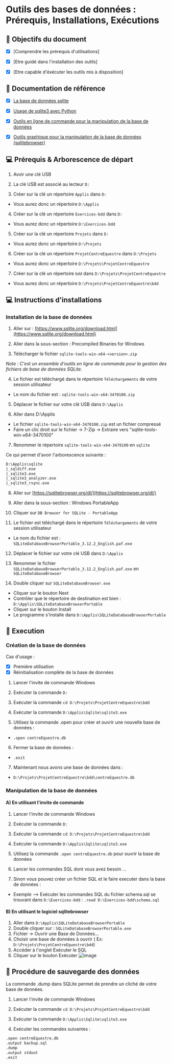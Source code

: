 Outils des bases de données : Prérequis, Installations, Exécutions
==================================================================


:dart: Objectifs du document
-----------

- [x] [Comprendre les prérequis d'utilisations]
- [x] [Etre guidé dans l'installation des outils]
- [x] [Etre capable d'éxécuter les outils mis à disposition]


:notebook: Documentation de référence 
-----------

- [x] [La base de données sqlite](https://www.sqlite.org)
- [x] [Usage de sqlite3 avec Python](https://docs.python.org/3/library/sqlite3.html)
- [x] [Outils en ligne de commande pour la manipulation de la base de données](https://www.sqlite.org/cli.html)
- [x] [Outils graphique pour la manipulation de la base de données (sqlitebrowser) ](https://sqlitebrowser.org)


:computer: Prérequis & Arborescence de départ 
-----------

1. Avoir une clé USB

2. La clé USB est associé au lecteur `D:`

3. Créer sur la clé un répertoire `Applis` dans `D:`
  - Vous aurez donc un répertoire `D:\Applis`
  
4. Créer sur la clé un répertoire `Exercices-bdd` dans `D:`
  - Vous aurez donc un répertoire `D:\Exercices-bdd`
  
5. Créer sur la clé un répertoire `Projets` dans `D:`
  - Vous aurez donc un répertoire `D:\Projets`
  
6. Créer sur la clé un répertoire `ProjetCentreEquestre` dans `D:\Projets`
  - Vous aurez donc un répertoire `D:\Projets\ProjetCentreEquestre`
  
7. Créer sur la clé un répertoire `bdd` dans `D:\Projets\ProjetCentreEquestre`
  - Vous aurez donc un répertoire `D:\Projets\ProjetCentreEquestre\bdd`


:computer: Instructions d'installations 
-----------

### Installation de la base de données

1. Aller sur : [https://www.sqlite.org/download.html](https://www.sqlite.org/download.html)

2. Aller dans la sous-section : Precompiled Binaries for Windows

3. Télécharger le fichier `sqlite-tools-win-x64-<version>.zip`

*Note : C'est un ensemble d'outils en ligne de commande pour la gestion des fichiers de base de données SQLite.*

4. Le fichier est téléchargé dans le répertoire `Téléchargements` de votre session utilisateur
  - Le nom du fichier est : `sqlite-tools-win-x64-3470100.zip`

5. Déplacer le fichier sur votre clé USB dans `D:\Applis`

6. Aller dans D:\Applis
  - Le fichier `sqlite-tools-win-x64-3470100.zip` est un fichier compressé
  - Faire un clic droit sur le fichier -> 7-Zip -> Extraire vers "sqlite-tools-win-x64-3470100\"
  
7. Renommer le répertoire `sqlite-tools-win-x64-3470100` en `sqlite`

Ce qui permet d'avoir l'arborescence suivante :

```txt
D:\Applis\sqlite
|_sqldiff.exe
|_sqlite3.exe
|_sqlite3_analyzer.exe
|_sqlite3_rsync.exe
```

8. Aller sur [https://sqlitebrowser.org/dl/](https://sqlitebrowser.org/dl/)

9. Aller dans la sous-section : Windows PortableApp

10. Cliquer sur `DB Browser for SQLite - PortableApp`

11. Le fichier est téléchargé dans le répertoire `Téléchargements` de votre session utilisateur
  - Le nom du fichier est : `SQLiteDatabaseBrowserPortable_3.12.2_English.paf.exe`

12. Déplacer le fichier sur votre clé USB dans `D:\Applis`

13. Renommer le fichier `SQLiteDatabaseBrowserPortable_3.12.2_English.paf.exe` en `SQLiteDatabaseBrowser`

14. Double cliquer sur `SQLiteDatabaseBrowser.exe`
 - Cliquer sur le bouton Next
 - Contrôler que le répertoire de destination est bien : `D:\Applis\SQLiteDatabaseBrowserPortable`
 - Cliquer sur le bouton Install
 - Le programme s'installe dans `D:\Applis\SQLiteDatabaseBrowserPortable`


:bicyclist: Execution 
-----------

### Création de la base de données
 
Cas d'usage :
- [x] Première utilisation
- [x] Réinitialisation complète de la base de données

1. Lancer l'invite de commande Windows

2. Exécuter la commande `D:`

3. Exécuter la commande `cd D:\Projets\ProjetCentreEquestre\bdd`

4. Exécuter la commande `D:\Applis\Sqlite\sqlite3.exe`

5. Utilisez la commande .open pour créer et ouvrir une nouvelle base de données :

  - `.open centreEquestre.db`

6. Fermer la base de données :

  - `.exit`
  
7. Maintenant nous avons une base de données dans :

  - `D:\Projets\ProjetCentreEquestre\bdd\centreEquestre.db`
  
  
  
  
### Manipulation de la base de données

#### A) En utilisant l'invite de commande

1. Lancer l'invite de commande Windows

2. Exécuter la commande `D:`

3. Exécuter la commande `cd D:\Projets\ProjetCentreEquestre\bdd`

4. Exécuter la commande `D:\Applis\Sqlite\sqlite3.exe`

5. Utilisez la commande `.open centreEquestre.db` pour ouvrir la base de données

6. Lancer les commandes SQL dont vous avez besoin ...

7. Sinon vous pouvez créer un fichier SQL et le faire executer dans la base de données :

  - Exemple --> Exécuter les commandes SQL du fichier schema.sql se trouvant dans `D:\Exercices-bdd` : `.read D:\Exercices-bdd\schema.sql`



#### B) En utilisant le logiciel sqlitebrowser

1. Aller dans `D:\Applis\SQLiteDatabaseBrowserPortable`
2. Double cliquer sur :  `SQLiteDatabaseBrowserPortable.exe`
3. Fichier -> Ouvrir une Base de Données...
4. Choisir une base de données à ouvrir ( Ex: `D:\Projets\ProjetCentreEquestre\bdd`)
5. Accéder à l'onglet Exécuter le SQL
6. Cliquer sur le bouton Exécuter
![image](https://github.com/user-attachments/assets/38402b9f-38df-469f-9ae8-192554b7a3c0)




:floppy_disk: Procédure de sauvegarde des données 
-----------
La commande .dump dans SQLite permet de prendre un cliché de votre base de données.

1. Lancer l'invite de commande Windows

2. Exécuter la commande `cd D:\Projets\ProjetCentreEquestre\bdd`

3. Exécuter la commande `D:\Applis\Sqlite\sqlite3.exe`

4. Exécuter les commandes suivantes :

```txt
.open centreEquestre.db
.output backup.sql
.dump
.output stdout
.exit
```
